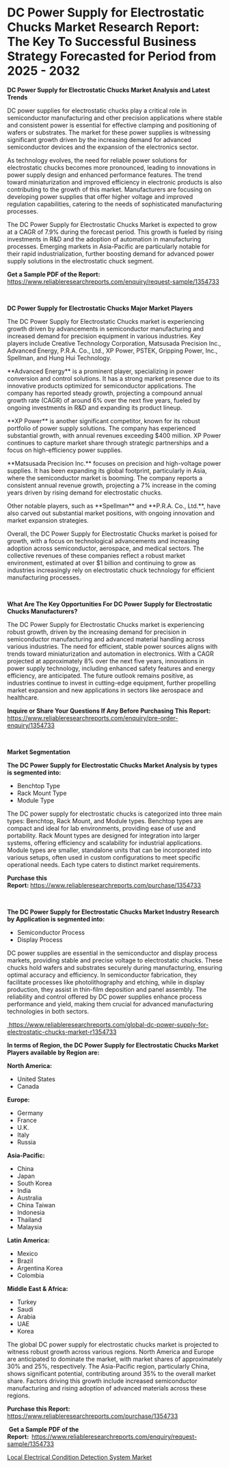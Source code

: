 <p><h1>DC Power Supply for Electrostatic Chucks Market Research Report: The Key To Successful Business Strategy Forecasted for Period from 2025 - 2032</h1></p><p><strong>DC Power Supply for Electrostatic Chucks Market Analysis and Latest Trends</strong></p>
<p><p>DC power supplies for electrostatic chucks play a critical role in semiconductor manufacturing and other precision applications where stable and consistent power is essential for effective clamping and positioning of wafers or substrates. The market for these power supplies is witnessing significant growth driven by the increasing demand for advanced semiconductor devices and the expansion of the electronics sector.</p><p>As technology evolves, the need for reliable power solutions for electrostatic chucks becomes more pronounced, leading to innovations in power supply design and enhanced performance features. The trend toward miniaturization and improved efficiency in electronic products is also contributing to the growth of this market. Manufacturers are focusing on developing power supplies that offer higher voltage and improved regulation capabilities, catering to the needs of sophisticated manufacturing processes.</p><p>The DC Power Supply for Electrostatic Chucks Market is expected to grow at a CAGR of 7.9% during the forecast period. This growth is fueled by rising investments in R&D and the adoption of automation in manufacturing processes. Emerging markets in Asia-Pacific are particularly notable for their rapid industrialization, further boosting demand for advanced power supply solutions in the electrostatic chuck segment.</p></p>
<p><strong>Get a Sample PDF of the Report:&nbsp;</strong> <a href="https://www.reliableresearchreports.com/enquiry/request-sample/1354733?utm_campaign=2273&utm_medium=2&utm_source=Github&utm_content=ia&utm_term=28022025&utm_id=dc-power-supply-for-electrostatic-chucks">https://www.reliableresearchreports.com/enquiry/request-sample/1354733</a></p>
<p>&nbsp;</p>
<p><strong>DC Power Supply for Electrostatic Chucks Major Market Players</strong></p>
<p><p>The DC Power Supply for Electrostatic Chucks market is experiencing growth driven by advancements in semiconductor manufacturing and increased demand for precision equipment in various industries. Key players include Creative Technology Corporation, Matsusada Precision Inc., Advanced Energy, P.R.A. Co., Ltd., XP Power, PSTEK, Gripping Power, Inc., Spellman, and Hung Hui Technology.</p><p>**Advanced Energy** is a prominent player, specializing in power conversion and control solutions. It has a strong market presence due to its innovative products optimized for semiconductor applications. The company has reported steady growth, projecting a compound annual growth rate (CAGR) of around 6% over the next five years, fueled by ongoing investments in R&D and expanding its product lineup.</p><p>**XP Power** is another significant competitor, known for its robust portfolio of power supply solutions. The company has experienced substantial growth, with annual revenues exceeding $400 million. XP Power continues to capture market share through strategic partnerships and a focus on high-efficiency power supplies.</p><p>**Matsusada Precision Inc.** focuses on precision and high-voltage power supplies. It has been expanding its global footprint, particularly in Asia, where the semiconductor market is booming. The company reports a consistent annual revenue growth, projecting a 7% increase in the coming years driven by rising demand for electrostatic chucks.</p><p>Other notable players, such as **Spellman** and **P.R.A. Co., Ltd.**, have also carved out substantial market positions, with ongoing innovation and market expansion strategies.</p><p>Overall, the DC Power Supply for Electrostatic Chucks market is poised for growth, with a focus on technological advancements and increasing adoption across semiconductor, aerospace, and medical sectors. The collective revenues of these companies reflect a robust market environment, estimated at over $1 billion and continuing to grow as industries increasingly rely on electrostatic chuck technology for efficient manufacturing processes.</p></p>
<p>&nbsp;</p>
<p><strong>What Are The Key Opportunities For DC Power Supply for Electrostatic Chucks Manufacturers?</strong></p>
<p><p>The DC Power Supply for Electrostatic Chucks market is experiencing robust growth, driven by the increasing demand for precision in semiconductor manufacturing and advanced material handling across various industries. The need for efficient, stable power sources aligns with trends toward miniaturization and automation in electronics. With a CAGR projected at approximately 8% over the next five years, innovations in power supply technology, including enhanced safety features and energy efficiency, are anticipated. The future outlook remains positive, as industries continue to invest in cutting-edge equipment, further propelling market expansion and new applications in sectors like aerospace and healthcare.</p></p>
<p><strong>Inquire or Share Your Questions If Any Before Purchasing This Report:</strong> <a href="https://www.reliableresearchreports.com/enquiry/pre-order-enquiry/1354733?utm_campaign=2273&utm_medium=2&utm_source=Github&utm_content=ia&utm_term=28022025&utm_id=dc-power-supply-for-electrostatic-chucks">https://www.reliableresearchreports.com/enquiry/pre-order-enquiry/1354733</a></p>
<p>&nbsp;</p>
<p><strong>Market Segmentation</strong></p>
<p><strong>The DC Power Supply for Electrostatic Chucks Market Analysis by types is segmented into:</strong></p>
<p><ul><li>Benchtop Type</li><li>Rack Mount Type</li><li>Module Type</li></ul></p>
<p><p>The DC power supply for electrostatic chucks is categorized into three main types: Benchtop, Rack Mount, and Module types. Benchtop types are compact and ideal for lab environments, providing ease of use and portability. Rack Mount types are designed for integration into larger systems, offering efficiency and scalability for industrial applications. Module types are smaller, standalone units that can be incorporated into various setups, often used in custom configurations to meet specific operational needs. Each type caters to distinct market requirements.</p></p>
<p><strong>Purchase this Report:&nbsp;</strong><a href="https://www.reliableresearchreports.com/purchase/1354733?utm_campaign=2273&utm_medium=2&utm_source=Github&utm_content=ia&utm_term=28022025&utm_id=dc-power-supply-for-electrostatic-chucks">https://www.reliableresearchreports.com/purchase/1354733</a></p>
<p>&nbsp;</p>
<p><strong>The DC Power Supply for Electrostatic Chucks Market Industry Research by Application is segmented into:</strong></p>
<p><ul><li>Semiconductor Process</li><li>Display Process</li></ul></p>
<p><p>DC power supplies are essential in the semiconductor and display process markets, providing stable and precise voltage to electrostatic chucks. These chucks hold wafers and substrates securely during manufacturing, ensuring optimal accuracy and efficiency. In semiconductor fabrication, they facilitate processes like photolithography and etching, while in display production, they assist in thin-film deposition and panel assembly. The reliability and control offered by DC power supplies enhance process performance and yield, making them crucial for advanced manufacturing technologies in both sectors.</p></p>
<p><a href="https://www.reliableresearchreports.com/global-dc-power-supply-for-electrostatic-chucks-market-r1354733?utm_campaign=2273&utm_medium=2&utm_source=Github&utm_content=ia&utm_term=28022025&utm_id=dc-power-supply-for-electrostatic-chucks">&nbsp;https://www.reliableresearchreports.com/global-dc-power-supply-for-electrostatic-chucks-market-r1354733</a></p>
<p><strong>In terms of Region, the DC Power Supply for Electrostatic Chucks Market Players available by Region are:</strong></p>
<p>
    <p> <strong> North America: </strong>
        <ul>
            <li>United States</li>
            <li>Canada</li>
        </ul>
        </p> 
    <p> <strong> Europe: </strong>
        <ul>
            <li>Germany</li>
            <li>France</li>
            <li>U.K.</li>
            <li>Italy</li>
            <li>Russia</li>
        </ul>
        </p> 
    <p> <strong> Asia-Pacific: </strong>
        <ul>
            <li>China</li>
            <li>Japan</li>
            <li>South Korea</li>
            <li>India</li>
            <li>Australia</li>
            <li>China Taiwan</li>
            <li>Indonesia</li>
            <li>Thailand</li>
            <li>Malaysia</li>
        </ul>
        </p> 
    <p> <strong> Latin America: </strong>
        <ul>
            <li>Mexico</li>
            <li>Brazil</li>
            <li>Argentina Korea</li>
            <li>Colombia</li>
        </ul>
        </p> 
    <p> <strong> Middle East & Africa: </strong>
        <ul>
            <li>Turkey</li>
            <li>Saudi</li>
            <li>Arabia</li>
            <li>UAE</li>
            <li>Korea</li>
        </ul>
    </p>
    </p>
<p><p>The global DC power supply for electrostatic chucks market is projected to witness robust growth across various regions. North America and Europe are anticipated to dominate the market, with market shares of approximately 30% and 25%, respectively. The Asia-Pacific region, particularly China, shows significant potential, contributing around 35% to the overall market share. Factors driving this growth include increased semiconductor manufacturing and rising adoption of advanced materials across these regions.</p></p>
<p><strong>Purchase this Report: </strong><a href="https://www.reliableresearchreports.com/purchase/1354733?utm_campaign=2273&utm_medium=2&utm_source=Github&utm_content=ia&utm_term=28022025&utm_id=dc-power-supply-for-electrostatic-chucks">https://www.reliableresearchreports.com/purchase/1354733</a></p>
<p>&nbsp;<strong>Get a Sample PDF of the Report:&nbsp;&nbsp;</strong><a href="https://www.reliableresearchreports.com/enquiry/request-sample/1354733?utm_campaign=2273&utm_medium=2&utm_source=Github&utm_content=ia&utm_term=28022025&utm_id=dc-power-supply-for-electrostatic-chucks">https://www.reliableresearchreports.com/enquiry/request-sample/1354733</a></p>
<p><strong></strong></p>
<p><p><a href="https://github.com/ashepherd82/Market-Research-Report-List-7/blob/main/local-electrical-condition-detection-system-market.md?utm_campaign=2273&utm_medium=2&utm_source=Github&utm_content=ia&utm_term=28022025&utm_id=dc-power-supply-for-electrostatic-chucks">Local Electrical Condition Detection System Market</a></p></p>